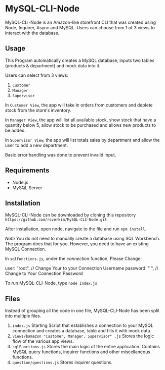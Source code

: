 # MySQL-CLI-Node

MySQL-CLI-Node is an Amazon-like storefront CLI that was created using Node, Inquirer, Async and MySQL. Users can choose from 1 of 3 views to interact with the database.


## Usage

This Program automatically creates a MySQL database, inputs two tables (products & department) and mock data into it.

Users can select from 3 views:
1. `Customer`
2. `Manager`
3. `Supervisor`

In `Customer View`, the app will take in orders from customers and deplete stock from the store's inventory.

In `Manager View`, the app will list all available stock, show stock that have a quantity below 5, allow stock to be purchased and allows new products to be added.

In `Supervisor View`, the app will list totals sales by department and allow the user to add a new department.


Basic error handling was done to prevent invalid input.

## Requirements
- Node.js
- MySQL Server

## Installation

MySQL-CLI-Node can be downloaded by cloning this repository `https://github.com/roverkim/MySQL-CLI-Node.git`

After installation, open node, navigate to the file and run `npm install`.

*Note* You do not need to manually create a database using SQL Workbench. The program does that for you. However, you need to have an existing MySQL Connection.

In `sqlFunctions.js`, under the *connection* function, Please Change:

user: "root", // Change Your to your Connection Username
password: " ", // Change to Your Connection Password

To run MySQL-CLI-Node, type `node index.js`


## Files

Instead of grouping all the code in one file, MySQL-CLI-Node has been split into multiple files.

1. `index.js` Starting Script that establishes a connection to your MySQL connection and creates a database, table and fills it with mock data.
2. `views/bamazon "Customer, Manager, Supervisor" .js` Stores the logic flow of the various app views.
3. `sqlFunctions.js` Stores the main logic of the entire application. Contains MySQL query functions, inquirer functions and other miscellaneous functions.
4. `question/questions.js` Stores inquirer questions.
